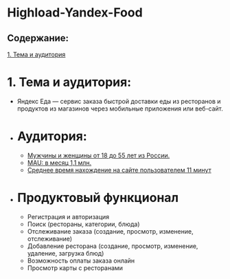 # Highload-Yandex-Food

## Содержание:
[1. Тема и аудитория](#-1.-тема-и-аудитория)
# 1. Тема и аудитория: 
- Яндекс Еда — сервис заказа быстрой доставки еды из ресторанов и продуктов из магазинов через мобильные приложения или веб-сайт.

- # Аудитория:
  - [Мужчины и женщины от 18 до 55 лет из России.](https://www.similarweb.com/ru/website/eda.yandex/#demographics)
  - [MAU: в месяц 1,1 млн.](https://www.similarweb.com/ru/website/eda.yandex/#ranking)
  - [Среднее время нахождение на сайте пользователем 11 минут](https://www.similarweb.com/ru/website/eda.yandex/#ranking)
- # Продуктовый функционал
  - Регистрация и авторизация
  - Поиск (рестораны, категории, блюда)
  - Отслеживание заказа (создание, просмотр, изменение, отслеживание)
  - Добавление ресторана (создание, просмотр, изменение, удаление, загрузка блюд)
  - Возможность оплаты заказа онлайн
  - Просмотр карты с ресторанами
